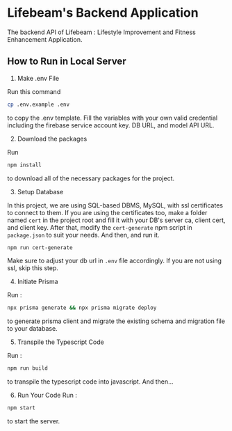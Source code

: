 # Lifebeam's Backend Application

The backend API of Lifebeam : Lifestyle Improvement and Fitness Enhancement Application.

## How to Run in Local Server

1. Make .env File

Run this command
```bash
cp .env.example .env 
```
to copy the .env template. Fill the variables with your own valid credential including the firebase service account key. DB URL, and model API URL.

2. Download the packages

Run
```bash
npm install
```
to download all of the necessary packages for the project.

3. Setup Database

In this project, we are using SQL-based DBMS, MySQL, with ssl certificates to connect to them. If you are using the certificates too, make a folder named `cert` in the project root and fill it with your DB's server ca, client cert, and client key. After that, modify the `cert-generate` npm script in `package.json` to suit your needs. And then, and run it.
```bash
npm run cert-generate
```
Make sure to adjust your db url in `.env` file accordingly.
If you are not using ssl, skip this step.

4. Initiate Prisma

Run :
```bash
npx prisma generate && npx prisma migrate deploy
```
to generate prisma client and migrate the existing schema and migration file to your database.

5. Transpile the Typescript Code

Run :
```bash
npm run build
```
to transpile the typescript code into javascript. And then...

6. Run Your Code
Run :
```bash
npm start
```
to start the server.
